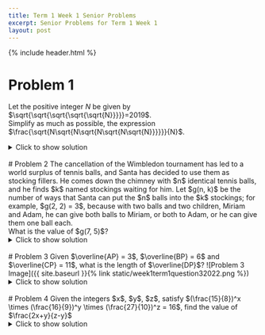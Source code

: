 ```yaml
---
title: Term 1 Week 1 Senior Problems
excerpt: Senior Problems for Term 1 Week 1
layout: post
---
```

{% include header.html %}

# Problem 1
Let the positive integer $N$ be given by $\sqrt{\sqrt{\sqrt{\sqrt{\sqrt{N}}}}}=2019$. <br>
Simplify as much as possible, the expression $\frac{\sqrt{N\sqrt{N\sqrt{N\sqrt{N\sqrt{N}}}}}}{N}$.

<details>
<summary>Click to show solution</summary>
<img src="https://cgs-math.github.io/club/static/lottaroots.png" style="filter: invert(100%);">
</details>

<br>
# Problem 2
The cancellation of the Wimbledon tournament has led to a world surplus of tennis balls, and Santa has decided to use them as stocking fillers. He comes down the chimney with $n$ identical tennis balls, and he finds $k$ named stockings waiting for him. Let $g(n, k)$ be the number of ways that Santa can put the $n$ balls into the $k$ stockings; for example, $g(2, 2) = 3$, because with two balls and two children, Miriam and Adam, he can give both balls to Miriam, or both to Adam, or he can give them one ball each.
<br>
What is the value of $g(7, 5)$?
<details>
<summary>Click to show solution</summary>
<img src="https://cgs-math.github.io/club/static/bigboi.png" style="filter: invert(100%);">
</details>
<br>
# Problem 3
Given $\overline{AP} = 3$, $\overline{BP} = 6$ and $\overline{CP} = 11$, what is the length of $\overline{DP}$?
![Problem 3 Image]({{ site.baseurl }}{% link static/week1term1question32022.png %})
<details>
<summary>Click to show solution</summary>
<img src="https://cgs-math.github.io/club/static/D047E379-6AFF-4BCA-A655-3BD6F6DCA91C.jpg">
</details>
<br>
# Problem 4
Given the integers $x$, $y$, $z$, satisfy $(\frac{15}{8})^x \times (\frac{16}{9})^y \times (\frac{27}{10})^z = 16$, find the value of $\frac{2x+y}{z-y}$
<details>
<summary>Click to show solution</summary>
<img src="https://cgs-math.github.io/club/static/IMG_3088.jpg">
</details>
<br>